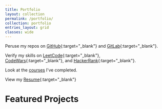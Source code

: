 ```yaml
---
title: Portfolio
layout: collection
permalink: /portfolio/
collection: portfolio
entries_layout: grid
classes: wide
---
```


Peruse my repos on [GitHub](https://github.com/StephenCavender){:target="\_blank"} and [GitLab](https://gitlab.com/stephen.cavender){:target="\_blank"}.

Verify my skills on [LeetCode](https://leetcode.com/stephencavender/){:target="\_blank"}, [CodeWars](https://www.codewars.com/users/StephenCavender){:target="\_blank"}, and [HackerRank](https://www.hackerrank.com/stephen_cavender){:target="\_blank"}.

Look at the [courses](/courses) I've completed.

View my [Resume](/assets/files/stephen-cavender-resume.pdf "Resume"){:target="\_blank"}

# Featured Projects
